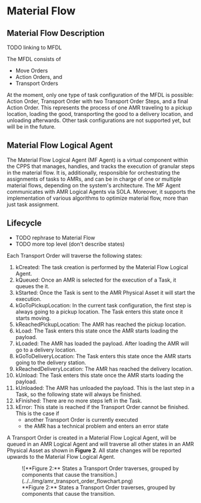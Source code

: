 # Material Flow

## Material Flow Description

TODO linking to MFDL

The MFDL consists of 
- Move Orders
- Action Orders, and
- Transport Orders

At the moment, only one type of task configuration of the MFDL is possible: 
Action Order, Transport Order with two Transport Order Steps, and a final Action Order. 
This represents the process of one AMR traveling to a pickup location, loading the good, transporting the good to a delivery location, and unloading afterwards. 
Other task configurations are not supported yet, but will be in the future. 

## Material Flow Logical Agent

The Material Flow Logical Agent (MF Agent) is a virtual component within the CPPS that manages, handles, and tracks the execution of granular steps in the material flow. 
It is, additionally, responsible for orchestrating the assignments of tasks to AMRs, and can be in charge of one or multiple material flows, depending on the system's architecture. 
The MF Agent communicates with AMR Logical Agents via SOLA. 
Moreover, it supports the implementation of various algorithms to optimize material flow, more than just task assignment. 


## Lifecycle

- TODO rephrase to Material Flow
- TODO more top level (don't describe states)

Each Transport Order will traverse the following states:


1. kCreated: The task creation is performed by the Material Flow Logical Agent.
2. kQueued: Once an AMR is selected for the execution of a Task, it queues the it.
3. kStarted: Once the Task is sent to the AMR Physical Asset it will start the execution. 
4. kGoToPickupLocation: In the current task configuration, the first step is always going to a pickup location. 
   The Task enters this state once it starts moving.
5. kReachedPickupLocation: The AMR has reached the pickup location.
6. kLoad: The Task enters this state once the AMR starts loading the payload.
7. kLoaded: The AMR has loaded the payload. After loading the AMR will go to a delivery location.
8. kGoToDeliveryLocation: The Task enters this state once the AMR starts going to the delivery station.
9. kReachedDeliveryLocation: The AMR has reached the delivery location.
10. kUnload: The Task enters this state once the AMR starts loading the payload.
11. kUnloaded: The AMR has unloaded the payload. This is the last step in a Task, so the following state will always be finished.
12. kFinished: There are no more steps left in the Task.
13. kError: This state is reached if the Transport Order cannot be finished.
    This is the case if
    - another Transport Order is currently executed
    <!-- - the AMR is not able to execute the Transport Order because it is not designed to handle the payload (VDA 5050) -->
    - the AMR has a technical problem and enters an error state

A Transport Order is created in a Material Flow Logical Agent, will be queued in an AMR Logical Agent and will traverse all other states in an AMR Physical Asset as shown in **Figure 2**.
All state changes will be reported upwards to the Material Flow Logical Agent.

<figure markdown>
  ![**Figure 2:** States a Transport Order traverses, grouped by components that cause the transition.](../../img/amr_transport_order_flowchart.png)
  <figcaption markdown>**Figure 2:** States a Transport Order traverses, grouped by components that cause the transition.</figcaption>
</figure>
<!-- TODO rename file -->
